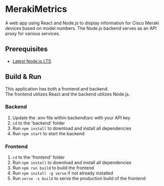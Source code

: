# MerakiMetrics
A web app using React and Node.js to display information for Cisco Meraki devices based on model numbers. The Node.js backend serves as an API proxy for various services.

## Prerequisites
* [Latest Node.js LTS](https://nodejs.org/en/download "Node.js Download Page")

## Build & Run
This application has both a frontend and backend.<br>The frontend utilizes React and the backend utilizes Node.js.

### Backend

1. Update the .env file within backend\src with your API key
2.  ```cd``` to the 'backend' folder
3. Run ```npm install``` to download and install all dependencies
4. Run ```npm start``` to start the backend

### Frontend
1. ```cd``` to the 'frontend' folder
2. Run ```npm install``` to download and install all dependencies
3. Run ```npm run build``` to build the frontend
4. Run ```npm install -g serve``` if not already installed
5. Run ```serve -s build``` to serve the production build of the frontend



